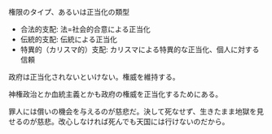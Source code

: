 権限のタイプ、あるいは正当化の類型

- 合法的支配: 法=社会的合意による正当化
- 伝統的支配: 伝統による正当化
- 特異的（カリスマ的）支配: カリスマによる特異的な正当化、個人に対する信頼

政府は正当化されないといけない。権威を維持する。

神権政治とか血統主義とかも政府の権威を正当化するためにある。

罪人には償いの機会を与えるのが慈悲だ。決して死なせず、生きたまま地獄を見せるのが慈悲。改心しなければ死んでも天国には行けないのだから。
